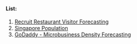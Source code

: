 #### List:
1. [Recruit Restaurant Visitor Forecasting](01_RestaurantVisitorForecasting/)
1. [Singapore Population](DataSets/002)
2. [GoDaddy - Microbusiness Density Forecasting](Dataset/003)
